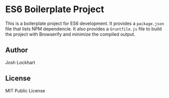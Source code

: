 # ES6 Boilerplate Project

This is a boilerplate project for ES6 development. It provides a `package.json` file that lists NPM dependencie. It also provides a `Gruntfile.js` file to build the project with Browserify and minimize the compiled output.

## Author

Josh Lockhart

## License

MIT Public License
